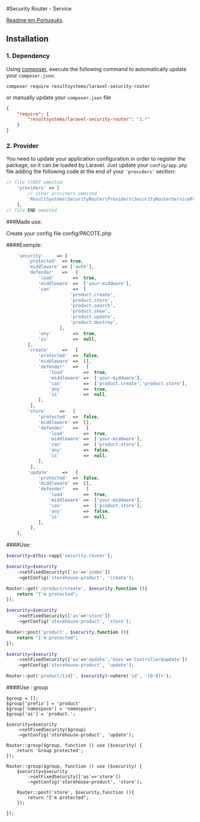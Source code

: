 #Security Router - Service

[Readme em Português](https://github.com/resultsystems/laravel-security-router/blob/master/README-pt_BR.md).

## Installation

### 1. Dependency

Using <a href="https://getcomposer.org/" target="_blank">composer</a>, execute the following command to automatically update your `composer.json`:

```shell
composer require resultsystems/laravel-security-router
```

or manually update your `composer.json` file

```json
{
    "require": {
        "resultsystems/laravel-security-router": "1.*"
    }
}
```

### 2. Provider

You need to update your application configuration in order to register the package, so it can be loaded by Laravel. Just update your `config/app.php` file adding the following code at the end of your `'providers'` section:

```php
// file START ommited
    'providers' => [
        // other providers ommited
        'ResultSystems\SecurityRouter\Providers\SecurityRouterServiceProvider',
    ],
// file END ommited
```

###Made use:

Create your config file config/PACOTE.php

####Exemple:

```php
    'security'     => [
        'protected'  => true,
        'middleware' => ['auth'],
        'defender'   =>   [
            'load'       =>  true,
            'middleware' =>  ['your-middware'],
            'can'        =>  [
                        'product.create',
                        'product.store',
                        'product.search',
                        'product.show',
                        'product.update',
                        'product.destroy',
                    ],
            'any'        =>  true,
            'is'         =>  null,
        ],
        'create'     =>   [
            'protected'  =>  false,
            'middleware' =>  [],
            'defender'   =>   [
                'load'       =>  true,
                'middleware' =>  ['your-middware'],
                'can'        =>  ['product.create','product.store'],
                'any'        =>  true,
                'is'         =>  null,
            ],
         ],
        'store'     =>   [
            'protected'  =>  false,
            'middleware' =>  [],
            'defender'   =>   [
                'load'       =>  true,
                'middleware' =>  ['your-middware'],
                'can'        =>  ['product.store'],
                'any'        =>  false,
                'is'         =>  null,
            ],
         ],
        'update'     =>   [
            'protected'  =>  false,
            'middleware' =>  [],
            'defender'   =>   [
                'load'       =>  true,
                'middleware' =>  ['your-middware'],
                'can'        =>  ['product.store'],
                'any'        =>  false,
                'is'         =>  null,
            ],
         ],
    ],
```

####Use:

```php
$security=$this->app['security.router'];

$security=$security
    ->setFixedSecurity(['as'=>'index'])
    ->getConfig('storehouse-product', 'create');

Router::get('/product/create', $security,function (){
    return "I'm protected";
});

$security=$security
    ->setFixedSecurity(['as'=>'store'])
    ->getConfig('storehouse-product', 'store');

Router::post('product', $security,function (){
    return "I'm protected";
});

$security=$security
    ->setFixedSecurity(['as'=>'update','Uses'=>'Controller@update'])
    ->getConfig('storehouse-product', 'update');

Router::put('product/{id}', $security)->where('id', '[0-9]+');
```

####Use : group


```
$group = [];
$group['prefix'] = 'product'
$group['namespace'] = 'namespace';
$group['as'] = 'product.';

$security=$security
    ->setFixedSecurity($group)
    ->getConfig('storehouse-product', 'update');

Router::group($group, function () use ($security) {
    return 'Group protected';
});

Router::group($group, function () use ($security) {
    $security=$security
        ->setFixedSecurity(['as'=>'store'])
        ->getConfig('storehouse-product', 'store');

    Router::post('store', $security,function (){
        return "I'm protected";
    });

});
```